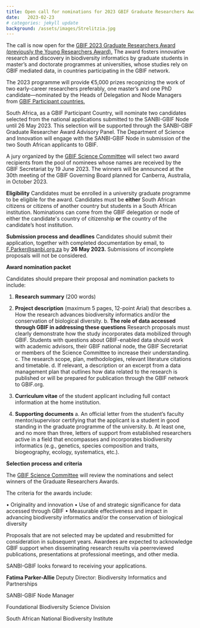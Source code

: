 ```yaml
---
title: Open call for nominations for 2023 GBIF Graduate Researchers Award
date:   2023-02-23
# categories: jekyll update
background: /assets/images/Strelitzia.jpg
---
```


The call is now open for the [GBIF 2023 Graduate Researchers Award (previously the Young Researchers
Award).](https://www.gbif.org/news/6gyLOum00YsYc4OtVGK33Y/call-for-nominations-to-the-2023-gbif-graduate-researchers-award)
The award fosters innovative research and discovery in biodiversity informatics by graduate
students in master’s and doctorate programmes at universities, whose studies rely on GBIF mediated data,
in countries participating in the GBIF network.

The 2023 programme will provide €5,000 prizes recognizing the work of two early-career researchers
preferably, one master’s and one PhD candidate—nominated by the Heads of Delegation and Node
Managers from [GBIF Participant countries.](https://www.gbif.org/the-gbif-network)

South Africa, as a GBIF Participant Country, will nominate two candidates selected from the national
applications submitted to the SANBI-GBIF Node until 26 May 2023. This selection will be supported through
the SANBI-GBIF Graduate Researcher Award Advisory Panel. The Department of Science and Innovation will
engage with the SANBI-GBIF Node in submission of the two South African applicants to GBIF.

A jury organized by the [GBIF Science Committee](https://www.gbif.org/contact-us/directory?group=scienceCommittee)
will select two award recipients from the pool of nominees
whose names are received by the GBIF Secretariat by 19 June 2023. The winners will be announced at the
30th meeting of the GBIF Governing Board planned for Canberra, Australia, in October 2023.

**Eligibility**
Candidates must be enrolled in a university graduate programme to be eligible for the award. Candidates
must be **either** South African citizens or citizens of another country but students in a South African
institution. Nominations can come from the GBIF delegation or node of either the candidate's country of
citizenship **or** the country of the candidate’s host institution.

**Submission process and deadlines**
Candidates should submit their application, together with completed documentation by email, to
<F.Parker@sanbi.org.za> by **26 May 2023.** Submissions of incomplete proposals will not be considered.

**Award nomination packet**

Candidates should prepare their proposal and nomination packets to include:
1. **Research summary** (200 words)
2. **Project description** (maximum 5 pages, 12-point Arial) that describes
a. How the research advances biodiversity informatics and/or the conservation of biological
diversity.
b. **The role of data accessed through GBIF in addressing these questions** Research proposals must clearly 
demonstrate how the study incorporates data mobilized through GBIF. Students with
questions about GBIF-enabled data should work with academic advisors, their GBIF national node,
the GBIF Secretariat or members of the Science Committee to increase their understanding.
c. The research scope, plan, methodologies, relevant literature citations and timetable.
d. If relevant, a description or an excerpt from a data management plan that outlines how data
related to the research is published or will be prepared for publication through the GBIF network to
GBIF.org.

3. **Curriculum vitae** of the student applicant including full contact information at the home institution.

4. **Supporting documents**
a. An official letter from the student’s faculty mentor/supervisor certifying that the applicant is a
student in good standing in the graduate programme of the university.
b. At least one, and no more than three, letters of support from established researchers active in a
field that encompasses and incorporates biodiversity informatics (e.g., genetics, species
composition and traits, biogeography, ecology, systematics, etc.).

**Selection process and criteria**

The [GBIF Science Committee](https://www.gbif.org/contact-us/directory?group=scienceCommittee)
will review the nominations and select winners of the Graduate Researchers Awards.

The criteria for the awards include:

• Originality and innovation
• Use of and strategic significance for data accessed through GBIF
• Measurable effectiveness and impact in advancing biodiversity informatics and/or the conservation
of biological diversity

Proposals that are not selected may be updated and resubmitted for consideration in subsequent years.
Awardees are expected to acknowledge GBIF support when disseminating research results via peerreviewed publications, presentations at professional meetings, and other media.

SANBI-GBIF looks forward to receiving your applications. 

**Fatima Parker-Allie**
Deputy Director: Biodiversity Informatics and Partnerships

SANBI-GBIF Node Manager

Foundational Biodiversity Science Division

South African National Biodiversity Institute
